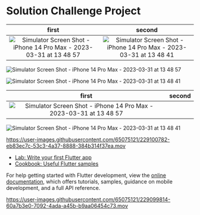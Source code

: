 # Solution Challenge Project

first                      |second
:-------------------------:|:-------------------------:
![Simulator Screen Shot - iPhone 14 Pro Max - 2023-03-31 at 13 48 57](https://user-images.githubusercontent.com/65075121/229101542-f29e4003-a29b-430b-b624-e0a185efc901.png)|![Simulator Screen Shot - iPhone 14 Pro Max - 2023-03-31 at 13 48 41](https://user-images.githubusercontent.com/65075121/229101561-27a90af7-54cd-46fe-87cd-4669ebbd8431.png)



![Simulator Screen Shot - iPhone 14 Pro Max - 2023-03-31 at 13 48 57](https://user-images.githubusercontent.com/65075121/229101542-f29e4003-a29b-430b-b624-e0a185efc901.png)


![Simulator Screen Shot - iPhone 14 Pro Max - 2023-03-31 at 13 48 41](https://user-images.githubusercontent.com/65075121/229101561-27a90af7-54cd-46fe-87cd-4669ebbd8431.png)


first                      |second
:-------------------------:|:-------------------------:
![Simulator Screen Shot - iPhone 14 Pro Max - 2023-03-31 at 13 48 57](https://user-images.githubusercontent.com/65075121/229101542-f29e4003-a29b-430b-b624-e0a185efc901.png)|
![Simulator Screen Shot - iPhone 14 Pro Max - 2023-03-31 at 13 48 41](https://user-images.githubusercontent.com/65075121/229101561-27a90af7-54cd-46fe-87cd-4669ebbd8431.png)

https://user-images.githubusercontent.com/65075121/229100782-eb83ec7c-53c3-4a37-8888-384b314f37ea.mov


- [Lab: Write your first Flutter app](https://docs.flutter.dev/get-started/codelab)
- [Cookbook: Useful Flutter samples](https://docs.flutter.dev/cookbook)

For help getting started with Flutter development, view the
[online documentation](https://docs.flutter.dev/), which offers tutorials,
samples, guidance on mobile development, and a full API reference.


https://user-images.githubusercontent.com/65075121/229099814-60a7b3e0-7092-4ada-a45b-b9aa06454c73.mov

